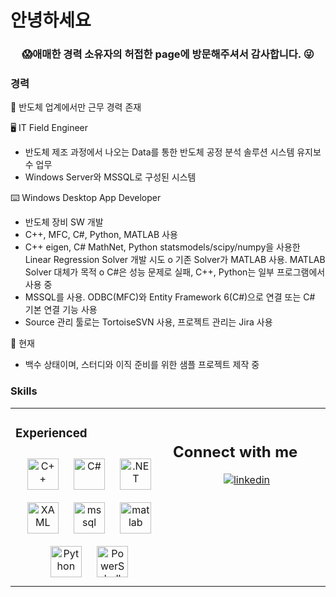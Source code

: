 # 안녕하세요

### **<div align="center">😱애매한 경력 소유자의 허접한 page에 방문해주셔서 감사합니다. 😜</div>**  
  
### 경력
👀 반도체 업계에서만 근무 경력 존재

🖥️ IT Field Engineer 
  - 반도체 제조 과정에서 나오는 Data를 통한 반도체 공정 분석 솔루션 시스템 유지보수 업무 
  - Windows Server와 MSSQL로 구성된 시스템

⌨️ Windows Desktop App Developer
  - 반도체 장비 SW 개발
  - C++, MFC, C#, Python, MATLAB 사용
  - C++ eigen, C# MathNet, Python statsmodels/scipy/numpy을 사용한 Linear Regression Solver 개발 시도
    o 기존 Solver가 MATLAB 사용. MATLAB Solver 대체가 목적
	  o C#은 성능 문제로 실패, C++, Python는 일부 프로그램에서 사용 중
  - MSSQL를 사용. ODBC(MFC)와 Entity Framework 6(C#)으로 연결 또는 C# 기본 연결 기능 사용
  - Source 관리 툴로는 TortoiseSVN 사용, 프로젝트 관리는 Jira 사용
 
📆 현재
  - 백수 상태이며, 스터디와 이직 준비를 위한 샘플 프로젝트 제작 중

### Skills  
<table><tr><td valign="top" width="33%">

### Experienced
<div align="center">  
<img style="margin: 10px" src="https://profilinator.rishav.dev/skills-assets/cplusplus-original.svg" alt="C++" title="C++" height="50" />  
<img style="margin: 10px" src="https://profilinator.rishav.dev/skills-assets/csharp-original.svg" alt="C#" title="C#" height="50" />  
<img style="margin: 10px" src="https://profilinator.rishav.dev/skills-assets/dot-net-original-wordmark.svg" alt=".NET" title=".NET" height="50" /> 
<img style="margin: 10px" src="https://profilinator.rishav.dev/skills-assets/xaml.png" alt="XAML" title="XAML" height="50" />
<img style="margin: 10px" src="https://www.svgrepo.com/show/303229/microsoft-sql-server-logo.svg" alt="mssql" title="MSSQL" width="50" height="50"/> 
<img style="margin: 10px" src="https://upload.wikimedia.org/wikipedia/commons/2/21/Matlab_Logo.png" alt="matlab" title="MATLAB" width="50" height="50"/>
<img style="margin: 10px" src="https://profilinator.rishav.dev/skills-assets/python-original.svg" alt="Python" title="Python" height="50" />
<img style="margin: 10px" src="https://profilinator.rishav.dev/skills-assets/powershell.png" alt="PowerShell" title="PowerShell" height="50" />  

</td><td valign="top" width="33%"> 

<br/>  

## Connect with me  
<div align="center">
<a href="https://www.linkedin.com/in/seungwoo-kwahk-4b1112172" target="_blank">
<img src=https://img.shields.io/badge/linkedin-%231E77B5.svg?&style=for-the-badge&logo=linkedin&logoColor=white alt=linkedin style="margin-bottom: 5px;" />
</a>
<br/>  
